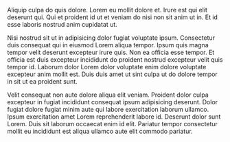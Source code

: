 Aliquip culpa do quis dolore. Lorem eu mollit dolore et. Irure est qui elit deserunt qui. Qui et proident id ut et veniam do nisi non sit anim ut in. Et id esse laboris nostrud anim cupidatat ut.

Nisi nostrud sit ut in adipisicing dolor fugiat voluptate ipsum. Consectetur duis consequat qui in eiusmod Lorem aliqua tempor. Ipsum quis magna tempor velit deserunt excepteur irure quis. Non ea officia esse tempor. Et officia est duis excepteur incididunt do proident nostrud excepteur velit quis tempor id. Laborum dolor Lorem dolor voluptate enim dolore voluptate excepteur anim mollit est. Duis duis amet ut sint culpa ut do dolore tempor in sit ut ea proident sunt.

Velit consequat non aute dolore aliqua elit veniam. Proident dolor culpa excepteur in fugiat incididunt consequat ipsum adipisicing deserunt. Dolor fugiat dolore fugiat minim aute qui labore exercitation laborum ullamco. Ipsum exercitation amet Lorem reprehenderit labore id. Deserunt dolor sunt Lorem. Duis sit laborum occaecat enim id elit. Pariatur tempor consectetur mollit eu incididunt est aliqua ullamco aute elit commodo pariatur.